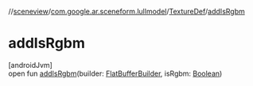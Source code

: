 //[sceneview](../../../index.md)/[com.google.ar.sceneform.lullmodel](../index.md)/[TextureDef](index.md)/[addIsRgbm](add-is-rgbm.md)

# addIsRgbm

[androidJvm]\
open fun [addIsRgbm](add-is-rgbm.md)(builder: [FlatBufferBuilder](../../com.google.flatbuffers/-flat-buffer-builder/index.md), isRgbm: [Boolean](https://kotlinlang.org/api/latest/jvm/stdlib/kotlin/-boolean/index.html))
